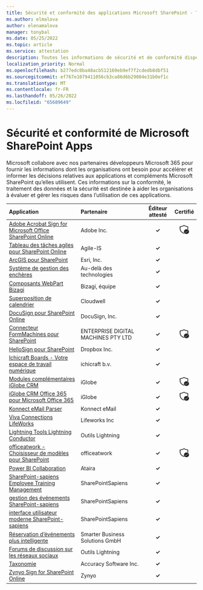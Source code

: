 ```yaml
---
title: Sécurité et conformité des applications Microsoft SharePoint - Toutes les applications
ms.author: elmalova
author: elenamalova
manager: tonybal
ms.date: 05/25/2022
ms.topic: article
ms.service: attestation
description: Toutes les informations de sécurité et de conformité disponibles pour toutes les applications Microsoft SharePoint.
localization_priority: Normal
ms.openlocfilehash: b277edc0ba48acb512169eb9ef7f2cdedb8dbf51
ms.sourcegitcommit: ef767e1079411056cb3ca86d6b29084e31b0ef1c
ms.translationtype: MT
ms.contentlocale: fr-FR
ms.lasthandoff: 05/26/2022
ms.locfileid: "65689649"
---
```

# <a name="microsoft-sharepoint-apps-security-and-compliance"></a>Sécurité et conformité de Microsoft SharePoint Apps

Microsoft collabore avec nos partenaires développeurs Microsoft 365 pour fournir les informations dont les organisations ont besoin pour accélérer et informer les décisions relatives aux applications et compléments Microsoft SharePoint qu’elles utilisent. Ces informations sur la conformité, le traitement des données et la sécurité est destinée à aider les organisations à évaluer et gérer les risques dans l’utilisation de ces applications.

| **Application** | **Partenaire** | **Éditeur attesté** | **Certifié** |
|:--------|:------------|:----------------------:|:-------------:|
| [Adobe Acrobat Sign for Microsoft Office SharePoint Online](./adobe-inc-acrobat-sign-for-microsoft-sharepoint-online.md) | Adobe Inc. | **✓** | <img alt="Certified application badge" src="../media/certified-badge.png" height="25" width="25" /> |
| [Tableau des tâches agiles pour SharePoint Online](./agile-is-task-board-for-sharepoint-online.md) | Agile-IS | **✓** |  |
| [ArcGIS pour SharePoint](./esri-inc-arcgis-for-sharepoint.md) | Esri, Inc. | **✓** |  |
| [Système de gestion des enchères](./beyond-technologies-bid-management-system.md) | Au-delà des technologies | **✓** |  |
| [Composants WebPart Bizagi](./bizagi-team-webparts.md) | Bizagi, équipe | **✓** |  |
| [Superposition de calendrier](./cloudwell-calendar-overlay.md) | Cloudwell | **✓** |  |
| [DocuSign pour SharePoint Online](./docusign-inc-for-sharepoint-online.md) | DocuSign, Inc. | **✓** |  |
| [Connecteur FormMachines pour SharePoint](./enterprise-digital-machines-pty-ltd-formmachines-connector-for-sharepoint.md) | ENTERPRISE DIGITAL MACHINES PTY LTD | **✓** | <img alt="Certified application badge" src="../media/certified-badge.png" height="25" width="25" /> |
| [HelloSign pour SharePoint](./dropbox-inc-hellosign-for-sharepoint.md) | Dropbox Inc. | **✓** |  |
| [Ichicraft Boards - Votre espace de travail numérique](./ichicraft-bv-boards-your-digital-workplace.md) | ichicraft b.v. | **✓** |  |
| [Modules complémentaires iGlobe CRM](./iglobe-crm-add-ons.md) | iGlobe | **✓** | <img alt="Certified application badge" src="../media/certified-badge.png" height="25" width="25" /> |
| [iGlobe CRM Office 365 pour Microsoft Office 365](./iglobe-crm-office-365-for-microsoft.md) | iGlobe | **✓** | <img alt="Certified application badge" src="../media/certified-badge.png" height="25" width="25" /> |
| [Konnect eMail Parser](./konnect-email-parser.md) | Konnect eMail | **✓** |  |
| [Viva Connections LifeWorks](./lifeworks-inc-viva-connections.md) | Lifeworks Inc | **✓** |  |
| [Lightning Tools Lightning Conductor](./lightning-tools-conductor.md) | Outils Lightning | **✓** |  |
| [officeatwork - Choisisseur de modèles pour SharePoint](./officeatwork-officeatworktemplate-chooser-for-sharepoint.md) | officeatwork | **✓** | <img alt="Certified application badge" src="../media/certified-badge.png" height="25" width="25" /> |
| [Power BI Collaboration](./ataira-power-bi-collaboration.md) | Ataira | **✓** |  |
| [SharePoint-sapiens Employee Training Management](./sharepointsapiens-employee-training-management.md) | SharePointSapiens | **✓** |  |
| [gestion des événements SharePoint-sapiens](./sharepointsapiens-event-management.md) | SharePointSapiens | **✓** |  |
| [interface utilisateur moderne SharePoint-sapiens](./sharepointsapiens-modern-user-interface.md) | SharePointSapiens | **✓** |  |
| [Réservation d’événements plus intelligente](./smarter-business-solutions-gmbh-event-booking.md) | Smarter Business Solutions GmbH | **✓** |  |
| [Forums de discussion sur les réseaux sociaux](./lightning-tools-social-squared-discussion-forums.md) | Outils Lightning | **✓** |  |
| [Taxonomie](./accuracy-software-inc-taxonomy.md) | Accuracy Software Inc. | **✓** |  |
| [Zynyo Sign for SharePoint Online](./zynyo-sign-for-sharepoint-online.md) | Zynyo | **✓** |  |
